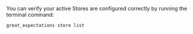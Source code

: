 You can verify your active Stores are configured correctly by running the terminal command:

```text title="Terminal input"
great_expectations store list
```